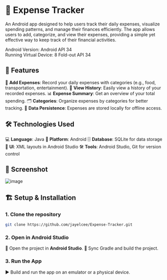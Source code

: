 # 💸 **Expense Tracker**

An Android app designed to help users track their daily expenses, visualize spending patterns, and manage their finances efficiently. The app allows users to add, categorize, and view their expenses, providing a simple yet effective way to keep track of their financial activities.  

Android Version: Android API 34  
Running Virtual Device: 8 Fold-out API 34  

## 🚀 **Features**

📝 **Add Expenses**: Record your daily expenses with categories (e.g., food, transportation, entertainment).
📅 **View History**: Easily view a history of your recorded expenses.
📊 **Expense Summary**: Get an overview of your total spending.
🗂️ **Categories**: Organize expenses by categories for better tracking.
💾 **Data Persistence**: Expenses are stored locally for offline access.

## 🛠️ **Technologies Used**
💻 **Language**: Java
📱 **Platform**: Android
🗄️ **Database**: SQLite for data storage
🎨 **UI**: XML layouts in Android Studio
🛠️ **Tools**: Android Studio, Git for version control

## 📸 **Screenshot**

![image](https://github.com/user-attachments/assets/c858a4cf-2299-4b1d-a590-f660285e2ba8)

## 🏗️ **Setup & Installation**

### 1. Clone the repository

```bash
git clone https://github.com/jayelcee/Expense-Tracker.git
```

### 2. Open in Android Studio

📂 Open the project in **Android Studio**.
🔄 Sync Gradle and build the project.

### 3. Run the App

▶️ Build and run the app on an emulator or a physical device.

